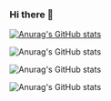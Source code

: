 ### Hi there 👋

[![Anurag's GitHub stats](https://github-readme-stats.vercel.app/api?username=hllbr)](https://github.com/anuraghazra/github-readme-stats)


![Anurag's GitHub stats](https://github-readme-stats.vercel.app/api?username=hllbr&hide=contribs,prs)


![Anurag's GitHub stats](https://github-readme-stats.vercel.app/api?username=hllbr&show_icons=true&theme=radical&bg_color=DEG,COLOR1,COLOR2,COLOR3...COLOR10
)


![Anurag's GitHub stats](https://github-readme-stats.vercel.app/api?username=hllbr&show_icons=true)




